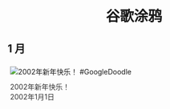 
<h1 align="center"> 谷歌涂鸦 </h1>




## 1 月

<div class="image">


<img src="https://www.google.com/logos/2002/newyear02.gif" alt="2002年新年快乐！ #GoogleDoodle" style="margin: 5px"/>
<div class="info" style="font-size: 14px; color:#333333; margin:5px"><div class="title">2002年新年快乐！</div><div class="date">2002年1月1日</div></div>

</div>








